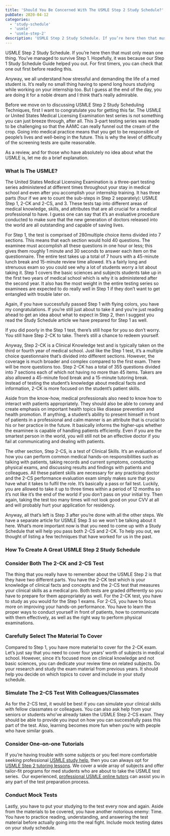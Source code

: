 ```yaml
---
title: 'Should You Be Concerned With The USMLE Step 2 Study Schedule?'
pubDate: 2020-04-12
categories:
  - 'study-schedule'
  - 'usmle'
  - 'usmle-step-2'
description: 'USMLE Step 2 Study Schedule. If you’re here then that must only mean one thing. You’ve managed to survive Step 1. Hopefully, it was because our Step 1 Stud'
---
```


USMLE Step 2 Study Schedule. If you’re here then that must only mean one thing. You’ve managed to survive Step 1. Hopefully, it was because our Step 1 Study Schedule Guide helped you out. For first timers, you can check that one out first before reading this.

Anyway, we all understand how stressful and demanding the life of a med student is. It’s really no small thing having to spend long hours studying while working on your internship too. But I guess at the end of the day, you are doing it for a noble dream and I think that’s really admirable.

Before we move on to discussing USMLE Step 2 Study Scheduling Techniques, first I want to congratulate you for getting this far. The USMLE or United States Medical Licensing Examination test series is not something you can just breeze through, after all. This 3-part testing series was made to be challenging so that the AAMC can really funnel out the cream of the crop. Going into medical practice means that you get to be responsible of people’s lives and well-being in the future. This is why the level of difficulty of the screening tests are quite reasonable.

As a review, and for those who have absolutely no idea about what the USMLE is, let me do a brief explanation.

### What Is The USMLE?

The United States Medical Licensing Examination is a three-part testing series administered at different times throughout your stay in medical school and even after you accomplish your internship training. It has three parts (four if we are to count the sub-steps in Step 2 separately): USMLE Step 1, 2-CK and 2-CS, and 3. These tests tap into different areas of medical knowledge, skills, and attributes that are all crucial for a medical professional to have. I guess one can say that it’s an evaluative procedure conducted to make sure that the new generation of doctors released into the world are all outstanding and capable of saving lives.

For Step 1, the test is comprised of 280multiple choice items divided into 7 sections. This means that each section would hold 40 questions. The examinee must accomplish all these questions in one hour or less; this gives them roughly 1 minute and 30 seconds to answer each item on the questionnaire. The entire test takes up a total of 7 hours with a 45-minute lunch break and 15-minute review time allowed. It’s a fairly long and strenuous exam so you could see why a lot of students worry a lot about taking it. Step 1 covers the basic sciences and subjects students take up in the first two years of medical school which is why it is administered after the second year. It also has the most weight in the entire testing series so examinees are expected to do really well in Step 1 if they don’t want to get entangled with trouble later on.

Again, if you have successfully passed Step 1 with flying colors, you have my congratulations. If you’re still just about to take it and you’re just reading ahead to get an idea about what to expect in Step 2, then I suggest you read the Study Schedule article we have prepared for Step 1 as well.

If you did poorly in the Step 1 test, there’s still hope for you so don’t worry. You still have Step 2-CK to take. There’s still a chance to redeem yourself.

Anyway, Step 2-CK is a Clinical Knowledge test and is typically taken on the third or fourth year of medical school. Just like the Step 1 test, it’s a multiple choice questionnaire that’s divided into different sections. However, the coverage is much broader and complex compared to the first exam. There will be more questions too. Step 2-CK has a total of 355 questions divided into 7 sections each of which not having no more than 45 items. Takers are also allowed a 45-minute food break and a 15-minute tutoring break. Instead of testing the student’s knowledge about medical facts and information, 2-CK is more focused on the student’s patient skills.

Aside from the know-how, medical professionals also need to know how to interact with patients appropriately. They should also be able to convey and create emphasis on important health topics like disease prevention and health promotion. If anything, a student’s ability to present himself in front of patients in a professional and calm manner is an attribute that is crucial to his or her practice in the future. It basically informs the higher-ups whether the examinee is capable of handling patients efficiently. Even if you are the smartest person in the world, you will still not be an effective doctor if you fail at communicating and dealing with patients.

The other section, Step 2-CS, is a test of Clinical Skills. It’s an evaluation of how you can perform common medical hands-on responsibilities such as talking with patients, taking records and current symptoms, conducting physical exams, and discussing results and findings with patients and colleagues. All these patient skills are necessary for any practicing doctor and the 2-CS performance evaluation exam simply makes sure that you have what it takes to fulfil the role. It’s basically a pass or fail test. Luckily, you are allowed to take it up to three times within a period of 12 months so it’s not like it’s the end of the world if you don’t pass on your initial try. Then again, taking the test too many times will not look good on your CVV at all and will probably hurt your application for residency.

Anyway, all that’s left is Step 3 after you’re done with all the other steps. We have a separate article for USMLE Step 3 so we won’t be talking about it here. What’s more important now is that you need to come up with a Study Schedule that will help you pass both 2-CS and 2-CK. To help you out, we thought of listing a few techniques that have worked for us in the past.

### **How To Create A Great USMLE Step 2 Study Schedule**

### **Consider Both The 2-CK and 2-CS Test**

The thing that you really have to remember about the USMLE Step 2 is that they have two different parts. You have the 2-CK test which is your knowledge of clinical facts and concepts and the 2-CS test that measures your clinical skills as a medical pro. Both tests are graded differently so you have to prepare for them appropriately as well. For the 2-CK test, you have to study as you would for the Step 1 exams. For 2-CS, you have to focus more on improving your hands-on performance. You have to learn the proper ways to conduct yourself in front of patients, how to communicate with them effectively, as well as the right way to perform physical examinations.

### **Carefully Select The Material To Cover**

Compared to Step 1, you have more material to cover for the 2-CK exam. Let’s just say that you need to cover four years’ worth of subjects in medical school. However, since it’s focused more on clinical knowledge and not basic sciences, you can dedicate your review time on related subjects. Do your research and study the exam material from previous years. It should help you decide on which topics to cover and include in your study schedule.

### Simulate The 2-CS Test With Colleagues/Classmates

As for the 2-CS test, it would be best if you can simulate your clinical skills with fellow classmates or colleagues. You can also ask help from your seniors or students who’ve already taken the USMLE Step 2-CS exam. They should be able to provide you input on how you can successfully pass this part of the test. Also, learning becomes more fun when you’re with people who have similar goals.

### Consider One-on-one Tutorials

If you’re having trouble with some subjects or you feel more comfortable seeking professional [USMLE study help](https://www.medlearnity.com/usmle/), then you can always opt for [USMLE Step 2 tutoring lessons](https://www.medlearnity.com/step-2ck-usmle/). We cover a wide array of subjects and offer tailor-fit programs for med students who are about to take the USMLE test series.  Our experienced, [professional USMLE online tutors](https://www.medlearnity.com/our-tutors/) can assist you in any part of the test preparation process.

### **Conduct Mock Tests**

Lastly, you have to put your studying to the test every now and again. Aside from the materials to be covered, you have another notorious enemy: Time. You have to practice reading, understanding, and answering the test material before actually going into the real fight. Include mock testing dates on your study schedule.
